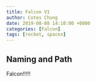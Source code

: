 ```yaml
---
title: Falcon V1
author: Cotes Chung
date: 2019-08-08 14:10:00 +0800
categories: [Falcon]
tags: [rocket, spacex]
---
```


## Naming and Path

Falcon!!!!!